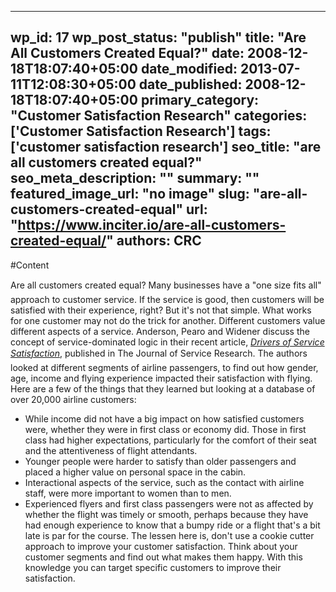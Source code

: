 
---
wp_id: 17
wp_post_status: "publish" 
title: "Are All Customers Created Equal?"
date: 2008-12-18T18:07:40+05:00
date_modified: 2013-07-11T12:08:30+05:00
date_published: 2008-12-18T18:07:40+05:00
primary_category: "Customer Satisfaction Research"
categories: ['Customer Satisfaction Research'] 
tags: ['customer satisfaction research']
seo_title: "are all customers created equal?"
seo_meta_description: ""
summary: ""
featured_image_url: "no image"
slug: "are-all-customers-created-equal"
url: "https://www.inciter.io/are-all-customers-created-equal/"
authors: CRC
---

#Content

Are all customers created equal?
Many businesses have a "one size fits all" approach to customer service. If the service is good, then customers will be satisfied with their experience, right?
But it's not that simple. What works for one customer may not do the trick for another. Different customers value different aspects of a service.
Anderson, Pearo and Widener discuss the concept of service-dominated logic in their recent article, _[Drivers of Service Satisfaction](http://jsr.sagepub.com/cgi/content/abstract/10/4/365)_, published in The Journal of Service Research. The authors looked at different segments of airline passengers, to find out how gender, age, income and flying experience impacted their satisfaction with flying.
Here are a few of the things that they learned but looking at a database of over 20,000 airline customers:
*   While income did not have a big impact on how satisfied customers were, whether they were in first class or economy did. Those in first class had higher expectations, particularly for the comfort of their seat and the attentiveness of flight attendants.
*   Younger people were harder to satisfy than older passengers and placed a higher value on personal space in the cabin.
*   Interactional aspects of the service, such as the contact with airline staff, were more important to women than to men.
*   Experienced flyers and first class passengers were not as affected by whether the flight was timely or smooth, perhaps because they have had enough experience to know that a bumpy ride or a flight that's a bit late is par for the course.
The lessen here is, don't use a cookie cutter approach to improve your customer satisfaction. Think about your customer segments and find out what makes them happy. With this knowledge you can target specific customers to improve their satisfaction.


